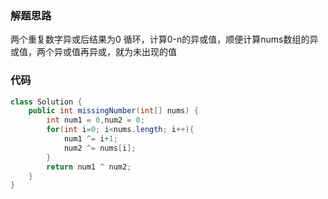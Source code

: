 ### 解题思路
两个重复数字异或后结果为0
循环，计算0-n的异或值，顺便计算nums数组的异或值，两个异或值再异或，就为未出现的值
### 代码

```java
class Solution {
    public int missingNumber(int[] nums) {
        int num1 = 0,num2 = 0;
        for(int i=0; i<nums.length; i++){
            num1 ^= i+1;
            num2 ^= nums[i];
        }
        return num1 ^ num2;
    }
}
```